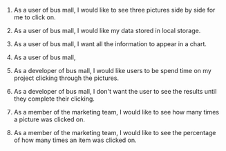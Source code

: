 1. As a user of bus mall, I would like to see three pictures side by side for me to click on.<br>
1. As a user of bus mall, I would like my data stored in local storage.<br>
1. As a user of bus mall, I want all the information to appear in a chart.<br>
1. As a user of bus mall,

1. As a developer of bus mall, I would like users to be spend time on my project clicking through the pictures.<br>
1. As a developer of bus mall, I don't want the user to see the results until they complete their clicking.<br>

1. As a member of the marketing team, I would like to see how many times a picture was clicked on.<br>
1. As a member of the marketing team, I would like to see the percentage of how many times an item was clicked on.<br>